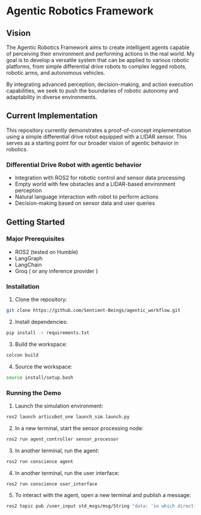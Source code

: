 # Agentic Robotics Framework

## Vision

The Agentic Robotics Framework aims to create intelligent agents capable of perceiving their environment and performing actions in the real world. My goal is to develop a versatile system that can be applied to various robotic platforms, from simple differential drive robots to complex legged robots, robotic arms, and autonomous vehicles.

By integrating advanced perception, decision-making, and action execution capabilities, we seek to push the boundaries of robotic autonomy and adaptability in diverse environments.

## Current Implementation

This repository currently demonstrates a proof-of-concept implementation using a simple differential drive robot equipped with a LIDAR sensor. This serves as a starting point for our broader vision of agentic behavior in robotics.

### Differential Drive Robot with agentic behavior

- Integration with ROS2 for robotic control and sensor data processing
- Empty world with few obstacles and a LIDAR-based environment perception
- Natural language interaction with robot to perform actions
- Decision-making based on sensor data and user queries

## Getting Started

### Major Prerequisites

- ROS2 (tested on Humble)
- LangGraph
- LangChain
- Groq ( or any inference provider )

### Installation

1. Clone the repository:

```bash
git clone https://github.com/Sentient-Beings/agentic_workflow.git
```

2. Install dependencies:

```bash
pip install -r requirements.txt
```

3. Build the workspace:

```bash
colcon build
```

4. Source the workspace:

```bash
source install/setup.bash
```

### Running the Demo

1. Launch the simulation environment:

```bash
ros2 launch articubot_one launch_sim.launch.py
```

2. In a new terminal, start the sensor processing node:

```bash
ros2 run agent_controller sensor_processor
```
3. In another terminal, run the agent:

```bash
ros2 run conscience agent
```

4. In another terminal, run the user interface:

```bash
ros2 run conscience user_interface
```
5. To interact with the agent, open a new terminal and publish a message:

```bash
ros2 topic pub /user_input std_msgs/msg/String "data: 'in which directions do we have an obstacle and at what distance ?'" -1
```

